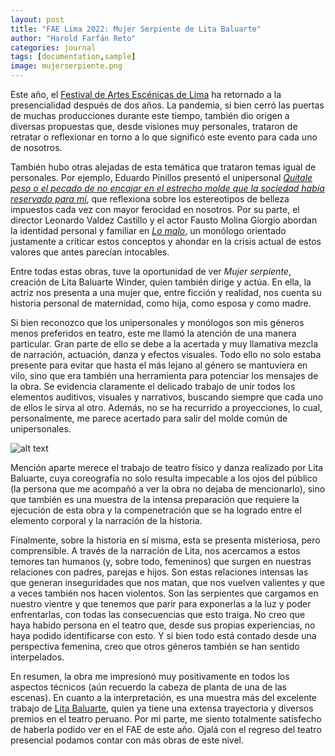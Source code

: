 ```yaml
---
layout: post
title: "FAE Lima 2022: Mujer Serpiente de Lita Baluarte"
author: "Harold Farfán Reto"
categories: journal
tags: [documentation,sample]
image: mujerserpiente.png
---
```


Este año, el [Festival de Artes Escénicas de Lima][fae] ha retornado a la presencialidad después de dos años. La pandemia, si bien cerró las puertas de muchas producciones durante este tiempo, también dio origen a diversas propuestas que, desde visiones muy personales, trataron de retratar o reflexionar en torno a lo que significó este evento para cada uno de nosotros.

También hubo otras alejadas de esta temática que trataron temas igual de personales. Por ejemplo, Eduardo Pinillos presentó el unipersonal [*Quítale peso o el pecado de no encajar en el estrecho molde que la sociedad había reservado para mí*][quitale-el-peso], que reflexiona sobre los estereotipos de belleza impuestos cada vez con mayor ferocidad en nosotros. Por su parte, el director Leonardo Valdez Castillo y el actor Fausto Molina Giorgio abordan la identidad personal y familiar en [*Lo malo*][lo-malo], un monólogo orientado justamente a criticar estos conceptos y ahondar en la crisis actual de estos valores que antes parecían intocables.

Entre todas estas obras, tuve la oportunidad de ver *Mujer serpiente*, creación de Lita Baluarte Winder, quien también dirige y actúa. En ella, la actriz nos presenta a una mujer que, entre ficción y realidad, nos cuenta su historia personal de maternidad, como hija, como esposa y como madre. 

Si bien reconozco que los unipersonales y monólogos son mis géneros menos preferidos en teatro, este me llamó la atención de una manera particular. Gran parte de ello se debe a la acertada y muy llamativa mezcla de narración, actuación, danza y efectos visuales. Todo ello no solo estaba presente para evitar que hasta el más lejano al género se mantuviera en vilo, sino que era también una herramienta para potenciar los mensajes de la obra.  Se evidencia claramente el delicado trabajo de unir todos los elementos auditivos, visuales y narrativos, buscando siempre que cada uno de ellos le sirva al otro. Además, no se ha recurrido a proyecciones, lo cual, personalmente, me parece acertado para salir del molde común de unipersonales.

![alt text](https://larepublica.pe/resizer/SXpetPTo-2QV8Nn_nwVlsuZAYvM=/1250x735/top/smart/cloudfront-us-east-1.images.arcpublishing.com/gruporepublica/ZE32U55XHRAELA6Z6RNENQVZE4.jpg "La República")

Mención aparte merece el trabajo de teatro físico y danza realizado por Lita Baluarte, cuya coreografía no solo resulta impecable a los ojos del público (la persona que me acompañó a ver la obra no dejaba de mencionarlo), sino que también es una muestra de la intensa preparación que requiere la ejecución de esta obra y la compenetración que se ha logrado entre el elemento corporal y la narración de la historia.

Finalmente, sobre la historia en sí misma, esta se presenta misteriosa, pero comprensible. A través de la narración de Lita, nos acercamos a estos temores tan humanos (y, sobre todo, femeninos) que surgen en nuestras relaciones con padres, parejas e hijos. Son estas relaciones intensas las que generan inseguridades que nos matan, que nos vuelven valientes y que a veces también nos hacen violentos. Son las serpientes que cargamos en nuestro vientre y que tenemos que parir para exponerlas a la luz y poder enfrentarlas, con todas las consecuencias que esto traiga. No creo que haya habido persona en el teatro que, desde sus propias experiencias, no haya podido identificarse con esto. Y si bien todo está contado desde una perspectiva femenina, creo que otros géneros también se han sentido interpelados.

En resumen, la obra me impresionó muy positivamente en todos los aspectos técnicos (aún recuerdo la cabeza de planta de una de las escenas). En cuanto a la interpretación, es una muestra más del excelente trabajo de [Lita Baluarte][lita-boluarte], quien ya tiene una extensa trayectoria y diversos premios en el teatro peruano. Por mi parte, me siento totalmente satisfecho de haberla podido ver en el FAE de este año. Ojalá con el regreso del teatro presencial podamos contar con más obras de este nivel. 

[fae]:              https://www.faelima.com
[quitale-el-peso]:  https://eloficiocritico.blogspot.com/2021/10/estreno-quitale-peso-o-el-pecado-de-no.html
[lo-malo]:          https://elcomercio.pe/luces/teatro/teatro-peru-lo-malo-nuestra-critica-de-la-obra-del-festival-de-artes-escenicas-lima-2022-david-foster-wallace-noticia/
[lita-boluarte]:    https://es.wikipedia.org/wiki/Lita_Baluarte
